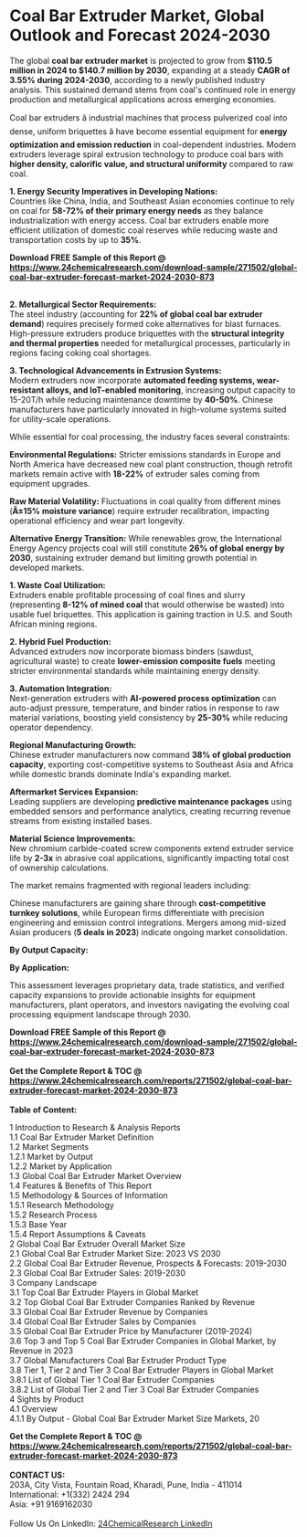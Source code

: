 <h1>Coal Bar Extruder Market, Global Outlook and Forecast 2024-2030</h1><p>The global <strong>coal bar extruder market</strong> is projected to grow from <strong>$110.5 million in 2024 to $140.7 million by 2030</strong>, expanding at a steady <strong>CAGR of 3.55% during 2024-2030</strong>, according to a newly published industry analysis. This sustained demand stems from coal's continued role in energy production and metallurgical applications across emerging economies.</p><p>Coal bar extruders â industrial machines that process pulverized coal into dense, uniform briquettes â have become essential equipment for <strong>energy optimization and emission reduction</strong> in coal-dependent industries. Modern extruders leverage spiral extrusion technology to produce coal bars with <strong>higher density, calorific value, and structural uniformity</strong> compared to raw coal.</p><p><strong>1. Energy Security Imperatives in Developing Nations:</strong><br>
Countries like China, India, and Southeast Asian economies continue to rely on coal for <strong>58-72% of their primary energy needs</strong> as they balance industrialization with energy access. Coal bar extruders enable more efficient utilization of domestic coal reserves while reducing waste and transportation costs by up to <strong>35%</strong>.</p><div><b>Download FREE Sample of this Report @ 
            <a href="https://www.24chemicalresearch.com/download-sample/271502/global-coal-bar-extruder-forecast-market-2024-2030-873">
            https://www.24chemicalresearch.com/download-sample/271502/global-coal-bar-extruder-forecast-market-2024-2030-873</a></b></div><br><p><strong>2. Metallurgical Sector Requirements:</strong><br>
The steel industry (accounting for <strong>22% of global coal bar extruder demand</strong>) requires precisely formed coke alternatives for blast furnaces. High-pressure extruders produce briquettes with the <strong>structural integrity and thermal properties</strong> needed for metallurgical processes, particularly in regions facing coking coal shortages.</p><p><strong>3. Technological Advancements in Extrusion Systems:</strong><br>
Modern extruders now incorporate <strong>automated feeding systems, wear-resistant alloys, and IoT-enabled monitoring</strong>, increasing output capacity to 15-20T/h while reducing maintenance downtime by <strong>40-50%</strong>. Chinese manufacturers have particularly innovated in high-volume systems suited for utility-scale operations.</p><p>While essential for coal processing, the industry faces several constraints:</p><p><strong>Environmental Regulations:</strong> Stricter emissions standards in Europe and North America have decreased new coal plant construction, though retrofit markets remain active with <strong>18-22%</strong> of extruder sales coming from equipment upgrades.</p><p><strong>Raw Material Volatility:</strong> Fluctuations in coal quality from different mines (<strong>Â±15% moisture variance</strong>) require extruder recalibration, impacting operational efficiency and wear part longevity.</p><p><strong>Alternative Energy Transition:</strong> While renewables grow, the International Energy Agency projects coal will still constitute <strong>26% of global energy by 2030</strong>, sustaining extruder demand but limiting growth potential in developed markets.</p><p><strong>1. Waste Coal Utilization:</strong><br>
Extruders enable profitable processing of coal fines and slurry (representing <strong>8-12% of mined coal</strong> that would otherwise be wasted) into usable fuel briquettes. This application is gaining traction in U.S. and South African mining regions.</p><p><strong>2. Hybrid Fuel Production:</strong><br>
Advanced extruders now incorporate biomass binders (sawdust, agricultural waste) to create <strong>lower-emission composite fuels</strong> meeting stricter environmental standards while maintaining energy density.</p><p><strong>3. Automation Integration:</strong><br>
Next-generation extruders with <strong>AI-powered process optimization</strong> can auto-adjust pressure, temperature, and binder ratios in response to raw material variations, boosting yield consistency by <strong>25-30%</strong> while reducing operator dependency.</p><p><strong>Regional Manufacturing Growth:</strong><br>
	Chinese extruder manufacturers now command <strong>38% of global production capacity</strong>, exporting cost-competitive systems to Southeast Asia and Africa while domestic brands dominate India's expanding market.</p><p><strong>Aftermarket Services Expansion:</strong><br>
	Leading suppliers are developing <strong>predictive maintenance packages</strong> using embedded sensors and performance analytics, creating recurring revenue streams from existing installed bases.</p><p><strong>Material Science Improvements:</strong><br>
	New chromium carbide-coated screw components extend extruder service life by <strong>2-3x</strong> in abrasive coal applications, significantly impacting total cost of ownership calculations.</p><p>The market remains fragmented with regional leaders including:</p><p>Chinese manufacturers are gaining share through <strong>cost-competitive turnkey solutions</strong>, while European firms differentiate with precision engineering and emission control integrations. Mergers among mid-sized Asian producers (<strong>5 deals in 2023</strong>) indicate ongoing market consolidation.</p><p><strong>By Output Capacity:</strong></p><p><strong>By Application:</strong></p><p>This assessment leverages proprietary data, trade statistics, and verified capacity expansions to provide actionable insights for equipment manufacturers, plant operators, and investors navigating the evolving coal processing equipment landscape through 2030.</p><div><b>Download FREE Sample of this Report @ 
            <a href="https://www.24chemicalresearch.com/download-sample/271502/global-coal-bar-extruder-forecast-market-2024-2030-873">
            https://www.24chemicalresearch.com/download-sample/271502/global-coal-bar-extruder-forecast-market-2024-2030-873</a></b></div><br><div><b>Get the Complete Report & TOC @ 
            <a href="https://www.24chemicalresearch.com/reports/271502/global-coal-bar-extruder-forecast-market-2024-2030-873">
            https://www.24chemicalresearch.com/reports/271502/global-coal-bar-extruder-forecast-market-2024-2030-873</a></b></div><br>
            <b>Table of Content:</b><p>1 Introduction to Research & Analysis Reports<br />
    1.1 Coal Bar Extruder Market Definition<br />
    1.2 Market Segments<br />
        1.2.1 Market by Output<br />
        1.2.2 Market by Application<br />
    1.3 Global Coal Bar Extruder Market Overview<br />
    1.4 Features & Benefits of This Report<br />
    1.5 Methodology & Sources of Information<br />
        1.5.1 Research Methodology<br />
        1.5.2 Research Process<br />
        1.5.3 Base Year<br />
        1.5.4 Report Assumptions & Caveats<br />
2 Global Coal Bar Extruder Overall Market Size<br />
    2.1 Global Coal Bar Extruder Market Size: 2023 VS 2030<br />
    2.2 Global Coal Bar Extruder Revenue, Prospects & Forecasts: 2019-2030<br />
    2.3 Global Coal Bar Extruder Sales: 2019-2030<br />
3 Company Landscape<br />
    3.1 Top Coal Bar Extruder Players in Global Market<br />
    3.2 Top Global Coal Bar Extruder Companies Ranked by Revenue<br />
    3.3 Global Coal Bar Extruder Revenue by Companies<br />
    3.4 Global Coal Bar Extruder Sales by Companies<br />
    3.5 Global Coal Bar Extruder Price by Manufacturer (2019-2024)<br />
    3.6 Top 3 and Top 5 Coal Bar Extruder Companies in Global Market, by Revenue in 2023<br />
    3.7 Global Manufacturers Coal Bar Extruder Product Type<br />
    3.8 Tier 1, Tier 2 and Tier 3 Coal Bar Extruder Players in Global Market<br />
        3.8.1 List of Global Tier 1 Coal Bar Extruder Companies<br />
        3.8.2 List of Global Tier 2 and Tier 3 Coal Bar Extruder Companies<br />
4 Sights by Product<br />
    4.1 Overview<br />
        4.1.1 By Output - Global Coal Bar Extruder Market Size Markets, 20</p><div><b>Get the Complete Report & TOC @ 
            <a href="https://www.24chemicalresearch.com/reports/271502/global-coal-bar-extruder-forecast-market-2024-2030-873">
            https://www.24chemicalresearch.com/reports/271502/global-coal-bar-extruder-forecast-market-2024-2030-873</a></b></div><br><b>CONTACT US:</b><br>
            203A, City Vista, Fountain Road, Kharadi, Pune, India - 411014<br>
            International: +1(332) 2424 294<br>
            Asia: +91 9169162030 <br><br>
            Follow Us On LinkedIn: <a href="https://www.linkedin.com/company/24chemicalresearch/">24ChemicalResearch LinkedIn</a>